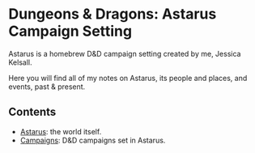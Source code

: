 # Dungeons & Dragons: Astarus Campaign Setting

Astarus is a homebrew D&D campaign setting created by me, Jessica Kelsall.

Here you will find all of my notes on Astarus, its people and places, and events, past & present.

## Contents

- [Astarus](astarus/index.md): the world itself.
- [Campaigns](campaigns/index.md): D&D campaigns set in Astarus.
